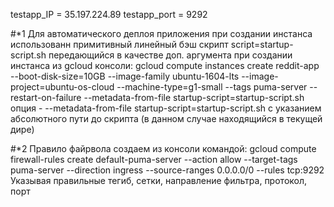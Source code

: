 testapp_IP = 35.197.224.89
testapp_port = 9292

#*1
Для автоматического деплоя приложения при создании инстанса использованн примитивный линейный бэш скрипт
script=startup-script.sh
передающийся в качестве доп. аргумента при создании инстанса из gcloud консоли:
gcloud compute instances create reddit-app  --boot-disk-size=10GB   --image-family ubuntu-1604-lts   --image-project=ubuntu-os-cloud   --machine-type=g1-small   --tags puma-server   --restart-on-failure --metadata-from-file startup-script=startup-script.sh
опция - --metadata-from-file startup-script=startup-script.sh с указанием абсолютного пути до скрипта (в данном случае находящийся в текущей дире)

#*2
Правило файрвола создаем из консоли командой:
gcloud compute firewall-rules create default-puma-server --action allow --target-tags puma-server --direction ingress --source-ranges 0.0.0.0/0 --rules tcp:9292
Указывая правильные тегиб, сетки, направление фильтра, протокол, порт